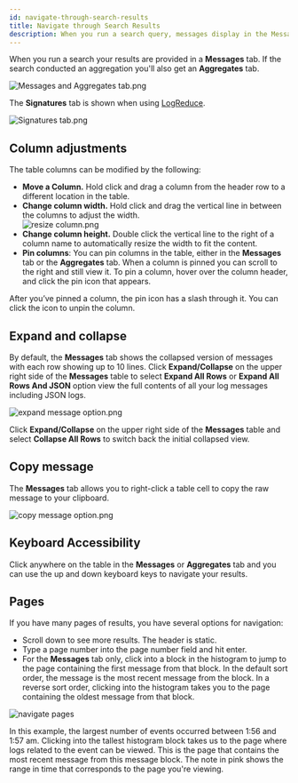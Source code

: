 ```yaml
---
id: navigate-through-search-results
title: Navigate through Search Results
description: When you run a search query, messages display in the Message, Aggregates, or Summarize tabs in the lower half of the browser window.
---
```




When you run a search your results are provided in a **Messages** tab. If the search conducted an aggregation you'll also get an **Aggregates** tab.

![Messages and Aggregates tab.png](/img/search/get-started-search/search-page/messages-aggregates-tab.png)

The **Signatures** tab is shown when using [LogReduce](/docs/search/logreduce).

![Signatures tab.png](/img/search/get-started-search/search-page/signatures-tab.png)

## Column adjustments

The table columns can be modified by the following:

* **Move a Column.** Hold click and drag a column from the header row to a different location in the table.
* **Change column width.** Hold click and drag the vertical line in between the columns to adjust the width. <br/>![resize column.png](/img/search/get-started-search/search-page/resize-column.png)
* **Change column height.** Double click the vertical line to the right of a column name to automatically resize the width to fit the content.
* **Pin columns**: You can pin columns in the table, either in the **Messages** tab or the **Aggregates** tab. When a column is pinned you can scroll to the right and still view it. To pin a column, hover over the column header, and click the pin icon that appears.

After you’ve pinned a column, the pin icon has a slash through it. You can click the icon to unpin the column.




## Expand and collapse

By default, the **Messages** tab shows the collapsed version of messages with each row showing up to 10 lines. Click **Expand/Collapse** on the upper right side of the **Messages** table to select  **Expand All Rows** or  **Expand All Rows And JSON** option view the full contents of all your log messages including JSON logs.

![expand message option.png](/img/search/get-started-search/search-page/expand-message-option.png)

Click  **Expand/Collapse** on the upper right side of the **Messages** table and select  **Collapse All Rows**  to switch back the initial collapsed view.

## Copy message

The **Messages** tab allows you to right-click a table cell to copy the raw message to your clipboard.

![copy message option.png](/img/search/get-started-search/search-page/copy-message-option.png)

## Keyboard Accessibility

Click anywhere on the table in the **Messages** or **Aggregates** tab and you can use the up and down keyboard keys to navigate your results.

## Pages

If you have many pages of results, you have several options for navigation:

* Scroll down to see more results. The header is static. 
* Type a page number into the page number field and hit enter.
* For the **Messages** tab only, click into a block in the histogram to jump to the page containing the first message from that block. In the default sort order, the message is the most recent message from the block. In a reverse sort order, clicking into the histogram takes you to the page containing the oldest message from that block.

![navigate pages](/img/search/get-started-search/search-page/navigate-pages.png)

In this example, the largest number of events occurred between 1:56 and 1:57 am. Clicking into the tallest histogram block takes us to the page where logs related to the event can be viewed. This is the page that contains the most recent message from this message block. The note in pink shows the range in time that corresponds to the page you're viewing.
